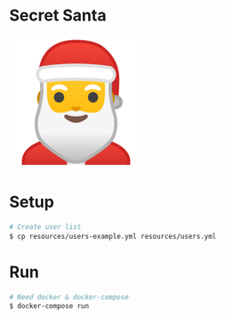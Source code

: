 Secret Santa
===
![alt text](https://raw.githubusercontent.com/MichaelPak/secretsanta/master/app/static/santa.png)


# Setup

```bash
# Create user list
$ cp resources/users-example.yml resources/users.yml
```

# Run

```bash
# Need docker & docker-compose
$ docker-compose run
```
